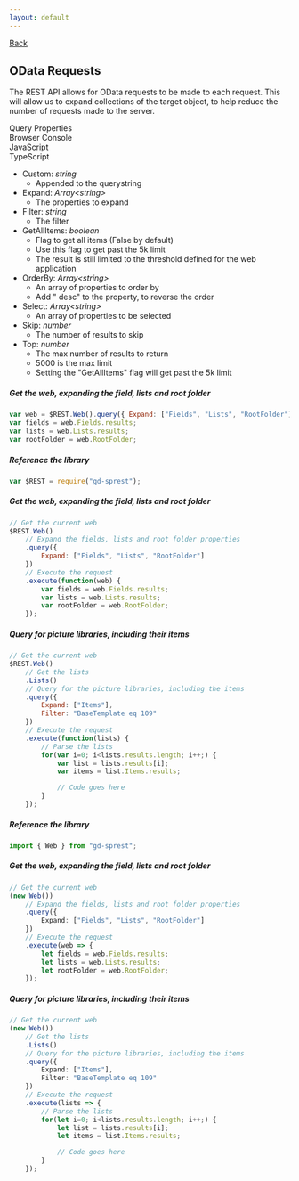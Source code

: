 ```yaml
---
layout: default
---
```

[Back](/development)
## OData Requests

The REST API allows for OData requests to be made to each request. This will allow us to expand collections of the target object, to help reduce the number of requests made to the server.

<!-- Tabs -->
<div class="tabs">
<!-- Tab Items -->
<div class="tab-items">
    <div class="tab-item">Query Properties</div>
    <div class="tab-item">Browser Console</div>
    <div class="tab-item">JavaScript</div>
    <div class="tab-item">TypeScript</div>
</div>

<!-- Tab Content -->
<div class="tab-content" markdown="1">

* Custom: _string_
    * Appended to the querystring
* Expand: _Array&lt;string&gt;_
    * The properties to expand
* Filter: _string_
    * The filter
* GetAllItems: _boolean_
    * Flag to get all items (False by default)
    * Use this flag to get past the 5k limit
    * The result is still limited to the threshold defined for the web application
* OrderBy: _Array&lt;string&gt;_
    * An array of properties to order by
    * Add " desc" to the property, to reverse the order
* Select: _Array&lt;string&gt;_
    * An array of properties to be selected
* Skip: _number_
    * The number of results to skip
* Top: _number_
    * The max number of results to return
    * 5000 is the max limit
    * Setting the "GetAllItems" flag will get past the 5k limit

</div>
<div class="tab-content" markdown="1">

##### Get the web, expanding the field, lists and root folder
```js
var web = $REST.Web().query({ Expand: ["Fields", "Lists", "RootFolder"] }).executeAndWait();
var fields = web.Fields.results;
var lists = web.Lists.results;
var rootFolder = web.RootFolder;
```


</div>
<div class="tab-content" markdown="1">

##### Reference the library
```js
var $REST = require("gd-sprest");
```
##### Get the web, expanding the field, lists and root folder
```js
// Get the current web
$REST.Web()
    // Expand the fields, lists and root folder properties
    .query({
        Expand: ["Fields", "Lists", "RootFolder"]
    })
    // Execute the request
    .execute(function(web) {
        var fields = web.Fields.results;
        var lists = web.Lists.results;
        var rootFolder = web.RootFolder;
    });
```
##### Query for picture libraries, including their items
```js
// Get the current web
$REST.Web()
    // Get the lists
    .Lists()
    // Query for the picture libraries, including the items
    .query({
        Expand: ["Items"],
        Filter: "BaseTemplate eq 109"
    })
    // Execute the request
    .execute(function(lists) {
        // Parse the lists
        for(var i=0; i<lists.results.length; i++;) {
            var list = lists.results[i];
            var items = list.Items.results;

            // Code goes here
        }
    });
```

</div>
<div class="tab-content" markdown="1">

##### Reference the library
```ts
import { Web } from "gd-sprest";
```
##### Get the web, expanding the field, lists and root folder
```ts
// Get the current web
(new Web())
    // Expand the fields, lists and root folder properties
    .query({
        Expand: ["Fields", "Lists", "RootFolder"]
    })
    // Execute the request
    .execute(web => {
        let fields = web.Fields.results;
        let lists = web.Lists.results;
        let rootFolder = web.RootFolder;
    });
```
##### Query for picture libraries, including their items
```ts
// Get the current web
(new Web())
    // Get the lists
    .Lists()
    // Query for the picture libraries, including the items
    .query({
        Expand: ["Items"],
        Filter: "BaseTemplate eq 109"
    })
    // Execute the request
    .execute(lists => {
        // Parse the lists
        for(let i=0; i<lists.results.length; i++;) {
            let list = lists.results[i];
            let items = list.Items.results;

            // Code goes here
        }
    });
```

</div>
</div>
